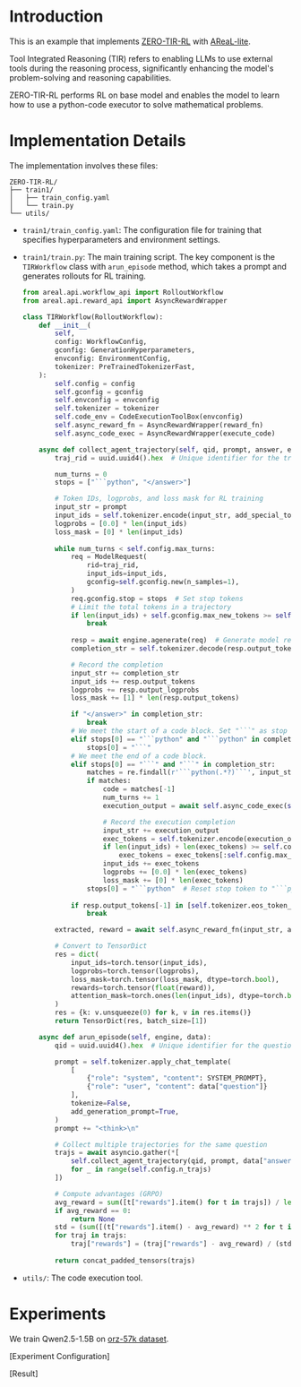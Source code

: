# Introduction

This is an example that implements [ZERO-TIR-RL](https://zhuanlan.zhihu.com/p/1889286471078368477) with [AReaL-lite](https://github.com/inclusionAI/AReaL).

Tool Integrated Reasoning (TIR) refers to enabling LLMs to use external tools during the reasoning process, significantly enhancing the model's problem-solving and reasoning capabilities.

ZERO-TIR-RL performs RL on base model and enables the model to learn how to use a python-code executor to solve mathematical problems.

# Implementation Details

The implementation involves these files:

```
ZERO-TIR-RL/
├── train1/
│   ├── train_config.yaml
│   └── train.py
└── utils/
```

- `train1/train_config.yaml`: The configuration file for training that specifies hyperparameters and environment settings.
- `train1/train.py`: The main training script. The key component is the `TIRWorkflow` class with `arun_episode` method, which takes a prompt and generates rollouts for RL training.

    ```python
    from areal.api.workflow_api import RolloutWorkflow
    from areal.api.reward_api import AsyncRewardWrapper

    class TIRWorkflow(RolloutWorkflow):
        def __init__(
            self,
            config: WorkflowConfig,
            gconfig: GenerationHyperparameters,
            envconfig: EnvironmentConfig,
            tokenizer: PreTrainedTokenizerFast,
        ):
            self.config = config
            self.gconfig = gconfig
            self.envconfig = envconfig
            self.tokenizer = tokenizer
            self.code_env = CodeExecutionToolBox(envconfig)
            self.async_reward_fn = AsyncRewardWrapper(reward_fn)
            self.async_code_exec = AsyncRewardWrapper(execute_code)

        async def collect_agent_trajectory(self, qid, prompt, answer, engine):
            traj_rid = uuid.uuid4().hex  # Unique identifier for the trajectory

            num_turns = 0
            stops = ["```python", "</answer>"]

            # Token IDs, logprobs, and loss mask for RL training
            input_str = prompt
            input_ids = self.tokenizer.encode(input_str, add_special_tokens=False)
            logprobs = [0.0] * len(input_ids)
            loss_mask = [0] * len(input_ids)
            
            while num_turns < self.config.max_turns:
                req = ModelRequest(
                    rid=traj_rid,
                    input_ids=input_ids,
                    gconfig=self.gconfig.new(n_samples=1),
                )
                req.gconfig.stop = stops  # Set stop tokens
                # Limit the total tokens in a trajectory
                if len(input_ids) + self.gconfig.max_new_tokens >= self.config.max_tokens_per_traj:
                    break
                
                resp = await engine.agenerate(req)  # Generate model response
                completion_str = self.tokenizer.decode(resp.output_tokens)

                # Record the completion
                input_str += completion_str
                input_ids += resp.output_tokens
                logprobs += resp.output_logprobs
                loss_mask += [1] * len(resp.output_tokens)

                if "</answer>" in completion_str:
                    break
                # We meet the start of a code block. Set "```" as stop token
                elif stops[0] == "```python" and "```python" in completion_str:
                    stops[0] = "```"
                # We meet the end of a code block.
                elif stops[0] == "```" and "```" in completion_str:
                    matches = re.findall(r'```python(.*?)```', input_str, re.DOTALL)
                    if matches:
                        code = matches[-1]
                        num_turns += 1
                        execution_output = await self.async_code_exec(self.code_env, code)  # Execute the code

                        # Record the execution completion
                        input_str += execution_output
                        exec_tokens = self.tokenizer.encode(execution_output, add_special_tokens=False)
                        if len(input_ids) + len(exec_tokens) >= self.config.max_tokens_per_traj:
                            exec_tokens = exec_tokens[:self.config.max_tokens_per_traj - len(input_ids) - 1]
                        input_ids += exec_tokens
                        logprobs += [0.0] * len(exec_tokens)
                        loss_mask += [0] * len(exec_tokens)
                    stops[0] = "```python"  # Reset stop token to "```python"
                
                if resp.output_tokens[-1] in [self.tokenizer.eos_token_id, self.tokenizer.pad_token_id]:
                    break

            extracted, reward = await self.async_reward_fn(input_str, answer=answer)  # Compute reward

            # Convert to TensorDict
            res = dict(
                input_ids=torch.tensor(input_ids),
                logprobs=torch.tensor(logprobs),
                loss_mask=torch.tensor(loss_mask, dtype=torch.bool),
                rewards=torch.tensor(float(reward)),
                attention_mask=torch.ones(len(input_ids), dtype=torch.bool),
            )
            res = {k: v.unsqueeze(0) for k, v in res.items()}
            return TensorDict(res, batch_size=[1])

        async def arun_episode(self, engine, data):
            qid = uuid.uuid4().hex  # Unique identifier for the question

            prompt = self.tokenizer.apply_chat_template(
                [
                    {"role": "system", "content": SYSTEM_PROMPT},
                    {"role": "user", "content": data["question"]}
                ],
                tokenize=False,
                add_generation_prompt=True,
            )
            prompt += "<think>\n"

            # Collect multiple trajectories for the same question
            trajs = await asyncio.gather(*[
                self.collect_agent_trajectory(qid, prompt, data["answer"], engine)
                for _ in range(self.config.n_trajs)
            ])

            # Compute advantages (GRPO)
            avg_reward = sum([t["rewards"].item() for t in trajs]) / len(trajs)
            if avg_reward == 0:
                return None
            std = (sum([(t["rewards"].item() - avg_reward) ** 2 for t in trajs]) / len(trajs)) ** 0.5
            for traj in trajs:
                traj["rewards"] = (traj["rewards"] - avg_reward) / (std + 1e-6)
            
            return concat_padded_tensors(trajs)
    ```
- `utils/`: The code execution tool.

# Experiments

We train Qwen2.5-1.5B on [orz-57k dataset](https://github.com/Open-Reasoner-Zero/Open-Reasoner-Zero/blob/main/data/orz_math_57k_collected.json).

[Experiment Configuration]

[Result]
